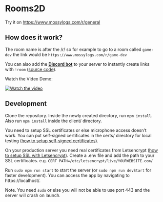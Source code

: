 # Rooms2D

Try it on https://www.mossylogs.com/r/general

## How does it work?

The room name is after the /r/ so for example to go to a room called `game-dev` the link would be `https://www.mossylogs.com/r/game-dev`

You can also add the [**Discord bot**](https://discord.com/api/oauth2/authorize?client_id=797931723907268698&permissions=8&redirect_uri=https%3A%2F%2Fdiscord.com%2Fapi%2Foauth2%2Fauthorize%3Fclient_id%3D797931723907268698%26permissions%3D68672%26scope%3Dbot&scope=bot) to your server to instantly create links with `!room` ([source code](https://github.com/asheraryam/rooms2d-bot)).

Watch the Video Demo:

[![Watch the video](https://img.youtube.com/vi/I-PGKSYSXvc/maxresdefault.jpg)](https://youtu.be/I-PGKSYSXvc)


## Development

Clone the repository. Inside the newly created directory, run `npm install`. Also run `npm install` inside the client/ directory.

You need to setup SSL certificates or else microphone access doesn't work. You can put self-signed certificates in the certs/ directory for local testing ([how to setup self-signed certificates](https://www.ryangeddes.com/how-to-guides/linux/how-to-create-a-self-signed-ssl-certificate-on-linux/)). 

On your production server you need real certificates from Letsencrypt ([how to setup SSL with Letsencrypt](https://www.linode.com/docs/guides/install-lets-encrypt-to-create-ssl-certificates/)). Create a .env file and add the path to your SSL certificates. e.g. 
`CERT_PATH=/etc/letsencrypt/live/YOURWEBSITE.com/`

Run `sudo npm run start` to start the server (or `sudo npm run devStart` for faster development). You can access the app by navigating to https://localhost/.

Note. You need `sudo` or else you will not be able to use port 443 and the server will crash on launch.




